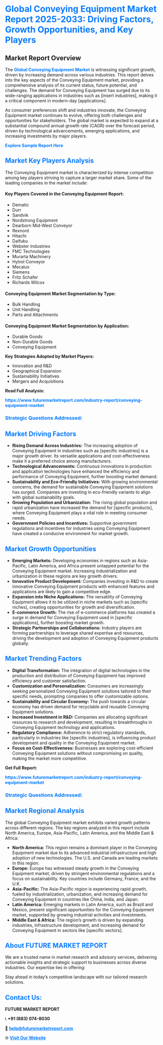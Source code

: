 <h1 style="color: #007BFF;">Global Conveying Equipment Market Report 2025-2033: Driving Factors, Growth Opportunities, and Key Players</h1>

<section id="overview">
<h2>Market Report Overview</h2>
<p>The <a href="https://www.futuremarketreport.com/industry-report/conveying-equipment-market" style="color: #007BFF; text-decoration: none;"><strong>Global Conveying Equipment Market</strong></a> is witnessing significant growth, driven by increasing demand across various industries. This report delves into the key aspects of the Conveying Equipment market, providing a comprehensive analysis of its current status, future potential, and challenges. The demand for Conveying Equipment has surged due to its wide-ranging applications in industries such as [insert industries], making it a critical component in modern-day [applications].</p>
<p>As consumer preferences shift and industries innovate, the Conveying Equipment market continues to evolve, offering both challenges and opportunities for stakeholders. The global market is expected to expand at a substantial compound annual growth rate (CAGR) over the forecast period, driven by technological advancements, emerging applications, and increasing investments by major players.</p>
</section>

<section id="overview">
<p><a href="https://www.futuremarketreport.com/request-sample/reportId=128553" style="color: #007BFF; text-decoration: none;"><strong>Explore Sample Report Here</strong></a></p>
</section>

<section id="key-players">
<h2 style="color: #007BFF;">Market Key Players Analysis</h2>
<p>The Conveying Equipment market is characterized by intense competition among key players striving to capture a larger market share. Some of the leading companies in the market include:</p>
<h4>Key Players Covered in the Conveying Equipment Report:</h4>
<ul><li>Dematic</li><li>Durr</li><li>Sandvik</li><li>Nordstrong Equipment</li><li>Dearborn Mid-West Conveyor</li><li>Rexnord</li><li>Hitachi</li><li>Daifuku</li><li>Webster Industries</li><li>FMC Technologies</li><li>Murarta Machinery</li><li>Hytrol Conveyor</li><li>Mecalux</li><li>Siemens</li><li>Fritz Schafer</li><li>Richards Wilcox</li></ul>
<h4>Conveying Equipment Market Segmentation by Type:</h4>
<ul><li>Bulk Handling</li><li>Unit Handling</li><li>Parts and Attachments</li></ul>

<h4>Conveying Equipment Market Segmentation by Application:</h4>
<ul><li>Durable Goods</li><li>Non-Durable Goods</li><li>Conveying Equipment</li></ul>
<p><strong>Key Strategies Adopted by Market Players:</strong></p>
<ul>
<li>Innovation and R&D</li>
<li>Geographical Expansion</li>
<li>Sustainability Initiatives</li>
<li>Mergers and Acquisitions</li>
</ul>
</section>

<section>
<p><strong>Read Full Analysis: </strong></p><a href="https://www.futuremarketreport.com/industry-report/conveying-equipment-market" style="color: #007BFF; text-decoration: none;"><strong>https://www.futuremarketreport.com/industry-report/conveying-equipment-market</strong></a>
<h3 style="color: #007BFF;">Strategic Questions Addressed:</h3>
</section>

<section id="driving-factors">
<h2 style="color: #007BFF;">Market Driving Factors</h2>
<ul>
<li><strong>Rising Demand Across Industries:</strong> The increasing adoption of Conveying Equipment in industries such as [specific industries] is a major growth driver. Its versatile applications and cost-effectiveness make it a preferred choice among manufacturers.</li>
<li><strong>Technological Advancements:</strong> Continuous innovations in production and application technologies have enhanced the efficiency and performance of Conveying Equipment, further boosting market demand.</li>
<li><strong>Sustainability and Eco-Friendly Initiatives:</strong> With growing environmental concerns, the demand for sustainable Conveying Equipment solutions has surged. Companies are investing in eco-friendly variants to align with global sustainability goals.</li>
<li><strong>Growing Population and Urbanization:</strong> The rising global population and rapid urbanization have increased the demand for [specific products], where Conveying Equipment plays a vital role in meeting consumer needs.</li>
<li><strong>Government Policies and Incentives:</strong> Supportive government regulations and incentives for industries using Conveying Equipment have created a conducive environment for market growth.</li>
</ul>
</section>

<section id="growth-opportunities">
<h2 style="color: #007BFF;">Market Growth Opportunities</h2>
<ul>
<li><strong>Emerging Markets:</strong> Developing economies in regions such as Asia-Pacific, Latin America, and Africa present untapped potential for the Conveying Equipment market. Increasing industrialization and urbanization in these regions are key growth drivers.</li>
<li><strong>Innovative Product Development:</strong> Companies investing in R&D to create innovative Conveying Equipment products with enhanced features and applications are likely to gain a competitive edge.</li>
<li><strong>Expansion into Niche Applications:</strong> The versatility of Conveying Equipment allows it to be utilized in niche markets such as [specific niches], creating opportunities for growth and diversification.</li>
<li><strong>E-commerce Growth:</strong> The rise of e-commerce platforms has created a surge in demand for Conveying Equipment used in [specific applications], further boosting market growth.</li>
<li><strong>Strategic Partnerships and Collaborations:</strong> Industry players are forming partnerships to leverage shared expertise and resources, driving the development and adoption of Conveying Equipment products globally.</li>
</ul>
</section>

<section id="trending-factors">
<h2 style="color: #007BFF;">Market Trending Factors</h2>
<ul>
<li><strong>Digital Transformation:</strong> The integration of digital technologies in the production and distribution of Conveying Equipment has improved efficiency and customer satisfaction.</li>
<li><strong>Customization and Personalization:</strong> Consumers are increasingly seeking personalized Conveying Equipment solutions tailored to their specific needs, prompting companies to offer customizable options.</li>
<li><strong>Sustainability and Circular Economy:</strong> The push towards a circular economy has driven demand for recyclable and reusable Conveying Equipment solutions.</li>
<li><strong>Increased Investment in R&D:</strong> Companies are allocating significant resources to research and development, resulting in breakthroughs in Conveying Equipment technology and applications.</li>
<li><strong>Regulatory Compliance:</strong> Adherence to strict regulatory standards, particularly in industries like [specific industries], is influencing product development and quality in the Conveying Equipment market.</li>
<li><strong>Focus on Cost-Effectiveness:</strong> Businesses are exploring cost-efficient Conveying Equipment solutions without compromising on quality, making the market more competitive.</li>
</ul>
</section>

<section>
<p><strong>Get Full Report: </strong></p><a href="https://www.futuremarketreport.com/industry-report/conveying-equipment-market" style="color: #007BFF; text-decoration: none;"><strong>https://www.futuremarketreport.com/industry-report/conveying-equipment-market</strong></a>
<h3 style="color: #007BFF;">Strategic Questions Addressed:</h3>
</section>


<section id="regional-analysis">
<h2 style="color: #007BFF;">Market Regional Analysis</h2>
<p>The global Conveying Equipment market exhibits varied growth patterns across different regions. The key regions analyzed in this report include North America, Europe, Asia-Pacific, Latin America, and the Middle East & Africa:</p>
<ul>
<li><strong>North America:</strong> This region remains a dominant player in the Conveying Equipment market due to its advanced industrial infrastructure and high adoption of new technologies. The U.S. and Canada are leading markets in this region.</li>
<li><strong>Europe:</strong> Europe has witnessed steady growth in the Conveying Equipment market, driven by stringent environmental regulations and a focus on sustainability. Key countries include Germany, France, and the U.K.</li>
<li><strong>Asia-Pacific:</strong> The Asia-Pacific region is experiencing rapid growth, fueled by industrialization, urbanization, and increasing demand for Conveying Equipment in countries like China, India, and Japan.</li>
<li><strong>Latin America:</strong> Emerging markets in Latin America, such as Brazil and Mexico, present significant opportunities for the Conveying Equipment market, supported by growing industrial activities and investments.</li>
<li><strong>Middle East & Africa:</strong> The region’s growth is driven by expanding industries, infrastructure development, and increasing demand for Conveying Equipment in sectors like [specific sectors].</li>
</ul>
</section>

<footer>
<h2 style="color: #007BFF;">About FUTURE MARKET REPORT</h2>
<p>We are a trusted name in market research and advisory services, delivering actionable insights and strategic support to businesses across diverse industries. Our expertise lies in offering:</p>

<p>Stay ahead in today’s competitive landscape with our tailored research solutions.</p>

<h2 style="color: #007BFF;">Contact Us:</h2>
<p><strong>FUTURE MARKET REPORT</strong></p>
<p>📞 <strong>+91 (883) 074-8030</strong></p>
<p>📧 <strong><a href="mailto:help@futuremarketreport.com" style="color: #007BFF;">help@futuremarketreport.com</a></strong></p>
<p>🌐 <strong><a href="https://www.futuremarketreport.com/" style="color: #007BFF;">Visit Our Website</a></strong></p>
</footer>